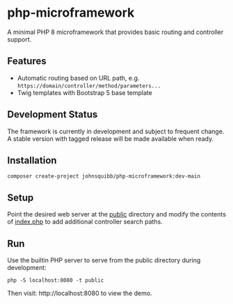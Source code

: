 # php-microframework

A minimal PHP 8 microframework that provides basic routing and controller support.

## Features
- Automatic routing based on URL path, e.g. `https://domain/controller/method/parameters...`
- Twig templates with Bootstrap 5 base template

## Development Status

The framework is currently in development and subject to frequent change. A stable version with
tagged release will be made available when ready.

## Installation

`composer create-project johnsquibb/php-microframework:dev-main`

## Setup

Point the desired web server at the [public](public) directory and modify the contents
of [index.php](public/index.php) to add additional controller search paths.

## Run

Use the builtin PHP server to serve from the public directory during development:

`php -S localhost:8080 -t public`

Then visit: http://localhost:8080 to view the demo.